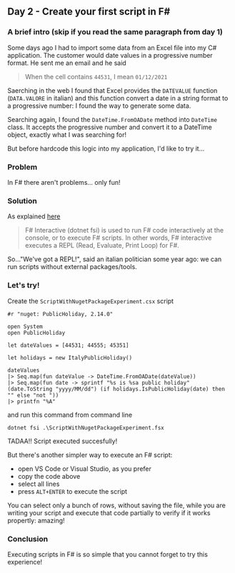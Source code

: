 ## Day 2 - Create your first script in F#

### A brief intro (skip if you read the same paragraph from day 1)

Some days ago I had to import some data from an Excel file into my C# application. The customer would date values in a progressive number format.
He sent me an email and he said 
> When the cell contains `44531`, I mean `01/12/2021`

Saerching in the web I found that Excel provides the `DATEVALUE` function (`DATA.VALORE` in italian) and this function convert a date in a string format to a progressive number: I found the way to generate some data.  

Searching again, I found the `DateTime.FromOADate` method into `DateTime` class. It accepts the progressive number and convert it to a DateTime object, exactly what I was searching for!

But before hardcode this logic into my application, I'd like to try it...

### Problem

In F# there aren't problems... only fun!

### Solution

As explained [here](https://docs.microsoft.com/en-us/dotnet/fsharp/tools/fsharp-interactive/)

> F# Interactive (dotnet fsi) is used to run F# code interactively at the console, or to execute F# scripts. In other words, F# interactive executes a REPL (Read, Evaluate, Print Loop) for F#.

So..."We've got a REPL!", said an italian politician some year ago: we can run scripts without external packages/tools.

### Let's try!
Create the `ScriptWithNugetPackageExperiment.csx` script
```
#r "nuget: PublicHoliday, 2.14.0"

open System
open PublicHoliday

let dateValues = [44531; 44555; 45351]

let holidays = new ItalyPublicHoliday()

dateValues
|> Seq.map(fun dateValue -> DateTime.FromOADate(dateValue))
|> Seq.map(fun date -> sprintf "%s is %sa public holiday" (date.ToString "yyyy/MM/dd") (if holidays.IsPublicHoliday(date) then "" else "not "))
|> printfn "%A"
```
and run this command from command line
```
dotnet fsi .\ScriptWithNugetPackageExperiment.fsx
```

TADAA!! Script executed succesfully! 

But there's another simpler way to execute an F# script: 
- open VS Code or Visual Studio, as you prefer
- copy the code above
- select all lines
- press `ALT+ENTER` to execute the script

You can select only a bunch of rows, without saving the file, while you are writing your script and execute that code partially to verify if it works propertly: amazing!

### Conclusion
Executing scripts in F# is so simple that you cannot forget to try this experience!